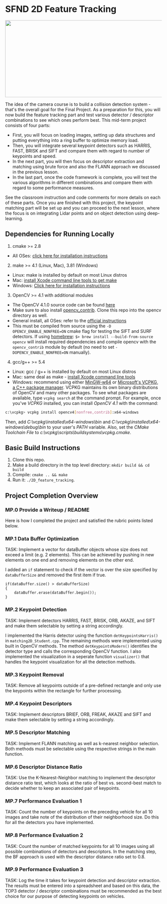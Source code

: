 # SFND 2D Feature Tracking

<img src="images/keypoints.png" width="820" height="248" />

The idea of the camera course is to build a collision detection system - that's the overall goal for the Final Project. As a preparation for this, you will now build the feature tracking part and test various detector / descriptor combinations to see which ones perform best. This mid-term project consists of four parts:

* First, you will focus on loading images, setting up data structures and putting everything into a ring buffer to optimize memory load. 
* Then, you will integrate several keypoint detectors such as HARRIS, FAST, BRISK and SIFT and compare them with regard to number of keypoints and speed. 
* In the next part, you will then focus on descriptor extraction and matching using brute force and also the FLANN approach we discussed in the previous lesson. 
* In the last part, once the code framework is complete, you will test the various algorithms in different combinations and compare them with regard to some performance measures. 

See the classroom instruction and code comments for more details on each of these parts. Once you are finished with this project, the keypoint matching part will be set up and you can proceed to the next lesson, where the focus is on integrating Lidar points and on object detection using deep-learning. 

## Dependencies for Running Locally
1. cmake >= 2.8
 * All OSes: [click here for installation instructions](https://cmake.org/install/)

2. make >= 4.1 (Linux, Mac), 3.81 (Windows)
 * Linux: make is installed by default on most Linux distros
 * Mac: [install Xcode command line tools to get make](https://developer.apple.com/xcode/features/)
 * Windows: [Click here for installation instructions](http://gnuwin32.sourceforge.net/packages/make.htm)

3. OpenCV >= 4.1 with additional modules 
 * The OpenCV 4.1.0 source code can be found [here](https://github.com/opencv/opencv/tree/4.1.0)
 * Make sure to also install [opencv_contrib](https://github.com/opencv/opencv_contrib). Clone this repo into the opencv directory as well.
 * General install, all OSes: refer to the [official instructions](https://docs.opencv.org/master/df/d65/tutorial_table_of_content_introduction.html)
 * This must be compiled from source using the `-D OPENCV_ENABLE_NONFREE=ON` cmake flag for testing the SIFT and SURF detectors. If using [homebrew](https://brew.sh/): `$> brew install --build-from-source opencv` will install required dependencies and compile opencv with the `opencv_contrib` module by default (no need to set `-DOPENCV_ENABLE_NONFREE=ON` manually).

4. gcc/g++ >= 5.4
  * Linux: gcc / g++ is installed by default on most Linux distros
  * Mac: same deal as make - [install Xcode command line tools](https://developer.apple.com/xcode/features/)
  * Windows: recommend using either [MinGW-w64](http://mingw-w64.org/doku.php/start) or [Microsoft's VCPKG, a C++ package manager](https://docs.microsoft.com/en-us/cpp/build/install-vcpkg?view=msvc-160&tabs=windows). VCPKG maintains its own binary distributions of OpenCV and many other packages. To see what packages are available, type `vcpkg search` at the command prompt. For example, once you've _VCPKG_ installed, you can install _OpenCV 4.1_ with the command:
```bash
c:\vcpkg> vcpkg install opencv4[nonfree,contrib]:x64-windows
```
Then, add *C:\vcpkg\installed\x64-windows\bin* and *C:\vcpkg\installed\x64-windows\debug\bin* to your user's _PATH_ variable. Also, set the _CMake Toolchain File_ to *c:\vcpkg\scripts\buildsystems\vcpkg.cmake*.


## Basic Build Instructions

1. Clone this repo.
2. Make a build directory in the top level directory: `mkdir build && cd build`
3. Compile: `cmake .. && make`
4. Run it: `./2D_feature_tracking`.

## Project Completion Overview

### MP.0 Provide a Writeup / README

Here is how I completed the project and satisfied the rubric points listed below.

### MP.1 Data Buffer Optimization

TASK: Implement a vector for dataBuffer objects whose size does not exceed a limit (e.g. 2 elements). This can be achieved by pushing in new elements on one end and removing elements on the other end. 

I  added an `if` statement to check if the vector is over the size specified by `dataBufferSize` and removed the first item if true.

```
if(dataBuffer.size() > dataBufferSize)
{
    dataBuffer.erase(dataBuffer.begin());
}
```
### MP.2 Keypoint Detection

TASK: Implement detectors HARRIS, FAST, BRISK, ORB, AKAZE, and SIFT and make them selectable by setting a string accordingly.

I implemented the Harris detector using the function `detKeypointsHarris()` in `matching2D_Student.cpp`. The remaining methods were implemented using built in OpenCV methods. The method `detKeypointsModern()` identifies the detector type and calls the corresponding OpenCV function. I also implemented the visualization in a seperate function `visualizer()` that handles the keypoint visualization for all the detection methods. 

### MP.3 Keypoint Removal
	
TASK: Remove all keypoints outside of a pre-defined rectangle and only use the keypoints within the rectangle for further processing. 

### MP.4 Keypoint Descriptors
	
TASK: Implement descriptors BRIEF, ORB, FREAK, AKAZE and SIFT and make them selectable by setting a string accordingly.

### MP.5 Descriptor Matching
	
TASK: Implement FLANN matching as well as k-nearest neighbor selection. Both methods must be selectable using the respective strings in the main function.

### MP.6 Descriptor Distance Ratio

TASK: Use the K-Nearest-Neighbor matching to implement the descriptor distance ratio test, which looks at the ratio of best vs. second-best match to decide whether to keep an associated pair of keypoints.

### MP.7 Performance Evaluation 1
	
TASK: Count the number of keypoints on the preceding vehicle for all 10 images and take note of the distribution of their neighborhood size. Do this for all the detectors you have implemented.

### MP.8 Performance Evaluation 2
	
TASK: Count the number of matched keypoints for all 10 images using all possible combinations of detectors and descriptors. In the matching step, the BF approach is used with the descriptor distance ratio set to 0.8.

### MP.9 Performance Evaluation 3

TASK: Log the time it takes for keypoint detection and descriptor extraction. The results must be entered into a spreadsheet and based on this data, the TOP3 detector / descriptor combinations must be recommended as the best choice for our purpose of detecting keypoints on vehicles.
